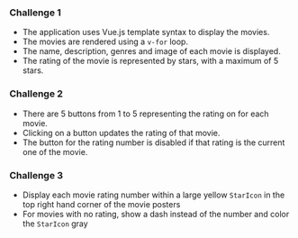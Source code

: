 ### Challenge 1

-   The application uses Vue.js template syntax to display the movies.
-   The movies are rendered using a `v-for` loop.
-   The name, description, genres and image of each movie is displayed.
-   The rating of the movie is represented by stars, with a maximum of 5 stars.

### Challenge 2

-   There are 5 buttons from 1 to 5 representing the rating on for each movie.
-   Clicking on a button updates the rating of that movie.
-   The button for the rating number is disabled if that rating is the current one of the movie.

### Challenge 3

-   Display each movie rating number within a large yellow `StarIcon` in the top right hand corner of the movie posters
-   For movies with no rating, show a dash instead of the number and color the `StarIcon` gray

